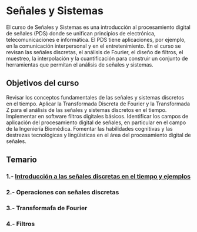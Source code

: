 # Señales y Sistemas

El curso de Señales y Sistemas es una introducción al procesamiento digital de señales (PDS) donde se unifican principios de electrónica, 
telecomunicaciones e informática. El PDS tiene aplicaciones, por ejemplo, en la comunicación interpersonal y en el entretenimiento. 
En el curso se revisan las señales discretas, el análisis de Fourier, el diseño de filtros, el muestreo, la interpolación y la cuantificación 
para construir un conjunto de herramientas que permitan el análisis de señales y sistemas.


## Objetivos del curso

Revisar los conceptos fundamentales de las señales y sistemas discretos en el tiempo.
Aplicar la Transformada Discreta de Fourier y la Transformada Z para el análisis de las señales y sistemas discretos en el tiempo.
Implementar en software filtros digitales básicos.
Identificar los campos de aplicación del procesamiento digital de señales, en particular en el campo de la Ingeniería Biomédica.
Fomentar las habilidades cognitivas y las destrezas tecnológicas y lingüísticas en el área del procesamiento digital de señales.


## Temario

### 1.- [Introducción a las señales discretas en el tiempo y ejemplos](introduccion.ipynb)

### 2.- Operaciones con señales discretas

### 3.- Transformafa de Fourier

### 4.- Filtros
